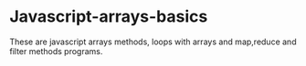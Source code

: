 # Javascript-arrays-basics
These are javascript arrays methods, loops with arrays and map,reduce and filter methods programs.
